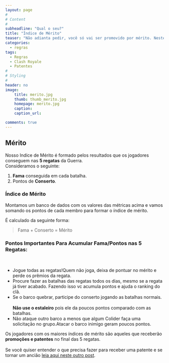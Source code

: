 ```yaml
---
layout: page
#
# Content
#
subheadline: "Qual o seu?"
title: "Índice de Mérito"
teaser: "Não adianta pedir, você só vai ser promovido por mérito. Neste post vamos explicar como funcionam as avaliações dos jogadores dentro do Pr0Gamers. Você precisa entender nosso índice de mérito!"
categories:
  - regras
tags:
  - Regras
  - Clash Royale
  - Patentes
#
# Styling
#
header: no
image:
    title: merito.jpg
    thumb: thumb_merito.jpg
    homepage: merito.jpg
    caption: 
    caption_url: 

comments: true    
---
```


## Mérito

Nosso Indice de Mérito é formado pelos resultados que os jogadores conseguem nas <strong>5 regatas</strong> da Guerra.<br>
Consideramos o seguinte:
<ol> 
  <li> <strong>Fama</strong> conseguida em cada batalha.</li>
  <li> Pontos de <strong>Conserto</strong>.</li>
</ol> 


### Índice de Mérito
Montamos um banco de dados com os valores das métricas acima e vamos somando os pontos de cada membro para formar o índice de mérito. 

É calculado da seguinte forma: <br>

> <span align="center" class="teaser">Fama + Conserto = Mérito</span>

### Pontos Importantes Para Acumular Fama/Pontos nas 5 Regatas:
<br>
<ul>
  <li>Jogue todas as regatas!<um>Quem não joga, deixa de pontuar no mérito e perde os prêmios da regata.</um></li> 
  <li>Procure fazer as batalhas das regatas todos os dias, mesmo se a regata já tiver acabado. Fazendo isso vc acumula pontos e ajuda o ranking do clã. </li>
  <li>Se o barco quebrar, participe do conserto jogando as batalhas normais.</li><br><strong>Não use o estaleiro</strong> pois ele da poucos pontos comparado com as batalhas.
  <li>Não ataque outro barco a menos que algum Colider faça uma solicitação no grupo.Atacar o barco inimigo geram poucos pontos.</li>
</ul>

Os jogadores com os maiores índices de mérito são aqueles que receberão <strong>promoções e patentes</strong> no final das 5 regatas. <br><br>
Se você quiser entender o que precisa fazer para receber uma patente e se tornar um ancião <a href="{{ site.url }}{{ site.baseurl }}/regras/como_ser_anciao" target="_blank">leia aqui neste outro post</a>.

